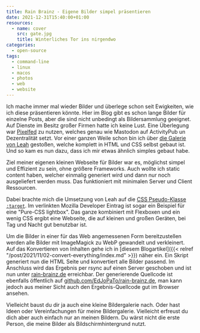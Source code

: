 ```yaml
---
title: Rain Brainz - Eigene Bilder simpel präsentieren
date: 2021-12-31T15:40:00+01:00
resources:
  - name: cover
    src: gate.jpg
    title: Winterliches Tor ins nirgendwo
categories:
  - open-source
tags:
  - command-line
  - linux
  - macos
  - photos
  - web
  - website
---
```

Ich mache immer mal wieder Bilder und überlege schon seit Ewigkeiten, wie ich diese präsentieren könnte.
Hier im Blog gibt es schon lange Bilder für einzelne Posts, aber die sind nicht unbedingt als Bildersammlung geeignet.
Auf Dienste im Besitz großer Firmen hatte ich keine Lust.
Eine Überlegung war [Pixelfed](https://pixelfed.org/) zu nutzen, welches genau wie Mastodon auf ActivityPub un Dezentralität setzt.
Vor einer ganzen Weile schon bin ich über [die Galerie von Leah](https://chaos.social/@leah/104065853551741116) gestoßen, welche komplett in HTML und CSS selbst gebaut ist.
Und so kam es nun dazu, dass ich mir etwas ähnlich simples gebaut habe.

<!--more-->

Ziel meiner eigenen kleinen Webseite für Bilder war es, möglichst simpel und Effizient zu sein, ohne größere Frameworks.
Auch wollte ich static content haben, welcher einmalig generiert wird und dann nur noch ausgeliefert werden muss.
Das funktioniert mit minimalen Server und Client Ressourcen.

Dabei brachte mich die Umsetzung von Leah auf die [CSS Pseudo-Klasse `:target`](https://developer.mozilla.org/en-US/docs/Web/CSS/:target).
Im verlinkten Mozilla Developer Eintrag ist sogar ein Beispiel für eine "Pure-CSS lightbox".
Das ganze kombiniert mit Flexboxen und ein wenig CSS ergibt eine Webseite, die auf kleinen und großen Geräten, bei Tag und Nacht gut benutzbar ist.

Um die Bilder in einer für das Web angemessenen Form bereitzustellen werden alle Bilder mit ImageMagick zu WebP gewandelt und verkleinert.
Auf das Konvertieren von Inhalten gehe ich in [diesem Blogartikel]({{< relref "/post/2021/11/02-convert-everything/index.md" >}}) näher ein.
Ein Skript generiert nun die HTML Seite und konvertiert alle Bilder passend.
Im Anschluss wird das Ergebnis per rsync auf einen Server geschoben und ist nun unter [rain-brainz.de](https://rain-brainz.de/) erreichbar.
Der generierende Quellcode ist ebenfalls öffentlich auf [github.com/EdJoPaTo/rain-brainz.de](https://github.com/EdJoPaTo/rain-brainz.de), man kann jedoch aus meiner Sicht auch den Ergebnis-Quellcode gut im Browser ansehen.

Vielleicht baust du dir ja auch eine kleine Bildergalerie nach.
Oder hast Ideen oder Vereinfachungen für meine Bildergalerie.
Vielleicht erfreust du dich aber auch einfach nur an meinen Bildern.
Du wärst nicht die erste Person, die meine Bilder als Bildschirmhintergrund nutzt.

